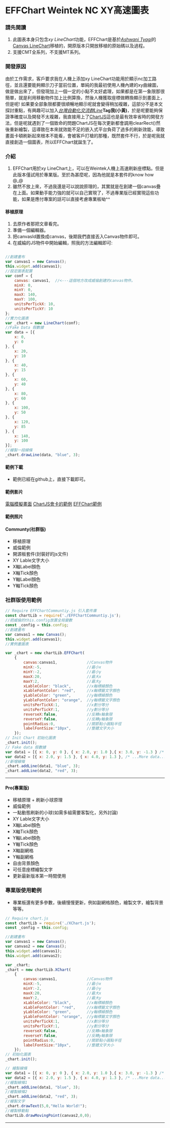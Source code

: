 # EFFChart Weintek NC XY高速圖表

### 請先閱讀
1. 此圖表本身只包含*xy LineChart*功能，EFFChart是基於[*Ashwani Tyagi*](https://www.c-sharpcorner.com/members/ashwani-tyagi)的[Canvas LineChart](https://www.c-sharpcorner.com/UploadFile/18ddf7/html5-line-graph-using-canvas/)移植的，開原版本只開放移植的原始碼以及過程。
2. 支援CMT全系列，不支援MT系列。
### 開發原因
由於工作需求，客戶要求我在人機上添加xy LineChart功能用於顯示nc加工路徑，並且還要能夠顯示刀子當前位置，單純的我最初使用人機內建的xy曲線圖，做是做出來了，但發現加上一個一定的小點不太好處理，如果都是在第一象限那很簡單，就是利用移動物件加上比例算換，然後人機獲取座標做轉換顯示到畫面上，但是呢! 如果要全部象限都要很順暢地顯示呢就會變得稍加複雜，這部分不是本文探討重點，有興趣可以加入[*台灣自動化交流群Line*](https://line.me/ti/g2/Hj9P6TXw7oQUBFyc7hMmkc4QCv7VZ_mGyXutPQ?utm_source=invitation&utm_medium=link_copy&utm_campaign=default)**Tag我(小黃)**，於是呢要能夠保證準確度以及開發不太複雜，我直接用上了[ChartJS](https://www.chartjs.org/)這也是最有效率省時的開發方法，但是呢就遇到了一個致命的問題ChartJS在每次更新都會調用clearRect()然後重新繪製，這導致在本來就效能不足的嵌入式平台負荷了過多的刷新效能，導致畫面卡頓刷新起來根本不能看，會被客戶打槍的那種，既然套件不行，於是呢我就直接創造一個圖表，所以EFFChart就誕生了。
### 介紹
1. EFFChart用於xy LineChart上，可以在Weintek人機上高速刷新座標點。但是此版本僅試用於專業版。至於為甚麼呢，因為他就是本套件的know how @_@
2. 雖然不放上來，不過我還是可以說說原理的，其實就是在創建一個canvas疊在上面。如果動手能力強的就可以自己實現了，不過專業版已經實現這些功能，如果是應付專案的話可以直接考慮專業板呦^^

#### 移植原理
1. 去原作者那把文章看完。
2. 準備一個編輯器。
3. 把canvasId置換成canvas，後期我們直接丟入Canvas物件即可。
4. 在威綸的JS物件中開始編輯，照我的方法編輯即可:
```javascript

//創建畫布
var canvas1 = new Canvas();
this.widget.add(canvas1);
//設定圖表配置
var conf = {
    canvas: canvas1,  //<---這個地方改成威倫創建的canvas物件。
    minX: 0,  
    minY: 0,  
    maxX: 140,  
    maxY: 100,  
    unitsPerTickX: 10,  
    unitsPerTickY: 10  
};
//實力化圖表
var _chart = new LineChart(conf);
//Fake Data 假數據
var data = [{  
    x: 0,  
    y: 0  
}, {  
    x: 20,  
    y: 10  
}, {  
    x: 40,  
    y: 15  
}, {  
    x: 60,  
    y: 40  
}, {  
    x: 80,  
    y: 60  
}, {  
    x: 100,  
    y: 50  
}, {  
    x: 120,  
    y: 85  
}, {  
    x: 140,  
    y: 100  
}];  
//繪製一段線條   
_chart.drawLine(data, "blue", 3);  
```
#### 範例下載
- 範例已經在github上，直接下載即可。
#### 範例影片
[電腦模擬畫面](https://www.youtube.com/watch?v=aDhAljWH8c4)
[ChartJS會卡的範例](https://www.youtube.com/shorts/hpHIM0aRDxE)
[EFFChart範例](https://www.youtube.com/shorts/bCXjcD4fKfw)
#### 範例照片

#### Communty(社群版)
- 移植原理
- 威倫範例
- 開源板套件(封裝好的js文件)
- XY Lable文字大小
- X軸Label顏色
- X軸Tick顏色
- Y軸Label顏色
- Y軸Tick顏色
### 社群版使用範例
```javascript
// Require EFFChartCommuntiy.js 引入套件庫
const chartLib = require('./EFFChartCommuntiy.js');
//把威倫的this.config放置全局變數
const _config = this.config;
//創建畫布
var canvas1 = new Canvas();
this.widget.add(canvas1);
//實例畫圖表

var _chart = new chartLib.EFFChart(
    {
        canvas:canvas1,             //Canvas物件
        minX:-5,                    //最小x
        minY:-2,                    //最小y
        maxX:20,                    //最大x
        maxY:2,                     //最大y
        xLableColor: "black",       //x軸標線顏色
        xLableFontColor: "red",     //x軸標籤文字顏色
        yLableColor: "green",       //y軸標線顏色
        yLableFontColor: "orange",  //y軸標籤文字顏色
        unitsPerTickX:1,            //x劃分等分
        unitsPerTickY:1,            //y劃分等分
        reverseX:false,             //反轉x軸象限
        reverseY:false,             //反轉y軸象限
        pointRadius:0,              //關節點小圓點半徑
        labelFontSize:"10px",       //整體文字大小
    });
// Init Chart 初始化圖表
_chart.init();
// Fake data 假數據
var data1 = [{ x: 0, y: 0 }, { x: 2.0, y: 1.0 },{ x: 3.0, y: -1.3 } /* ...More data... */ ];
var data2 = [{ x: 2.0, y: 1.5 }, { x: 4.0, y: 1.3 }, /* ...More data... */ ];
//新增線條
_chart.addLine(data1, "blue", 3);
_chart.addLine(data2, "red", 3);
```
***
#### Pro(專業版)
- 移植原理 + 刷新小球原理
- 威倫範例
- 一點動態刷新的小球(如需多組需要客製化，另外討論)
- XY Lable文字大小
- X軸Label顏色
- X軸Tick顏色
- Y軸Label顏色
- Y軸Tick顏色
- X軸副網格
- Y軸副網格
- 自由背景顏色
- 可任意座標繪製文字
- 更新最新版本第一時間使用
### 專業版使用範例
- 專業板還有更多參數，後續慢慢更新，例如副網格顏色，繪製文字，繪製背景等等。
```javascript
// Require chart.js
const chartLib = require('./XChart.js');
const _config = this.config;

//創建畫布
var canvas1 = new Canvas();
var canvas2 = new Canvas();
this.widget.add(canvas1);
this.widget.add(canvas2);

var _chart;
_chart = new chartLib.XChart(
    {
        canvas:canvas1,             //Canvas物件
        minX:-5,                    //最小x
        minY:-2,                    //最小y
        maxX:20,                    //最大x
        maxY:2,                     //最大y
        xLableColor: "black",       //x軸標線顏色
        xLableFontColor: "red",     //x軸標籤文字顏色
        yLableColor: "green",       //y軸標線顏色
        yLableFontColor: "orange",  //y軸標籤文字顏色
        unitsPerTickX:1,            //x劃分等分
        unitsPerTickY:1,            //y劃分等分
        reverseX:false,             //反轉x軸象限
        reverseY:false,             //反轉y軸象限
        pointRadius:0,              //關節點小圓點半徑
        labelFontSize:"10px",       //整體文字大小
    });
// 初始化圖表
_chart.init();

// 繪製線條
var data1 = [{ x: 0, y: 0 }, { x: 2.0, y: 1.0 },{ x: 3.0, y: -1.3 } /* ...More data... */ ];
var data2 = [{ x: 2.0, y: 1.5 }, { x: 4.0, y: 1.3 }, /* ...More data... */ ];
//繪製線條1
_chart.addLine(data1, "blue", 3);
//繪製線條2
_chart.addLine(data2, "red", 3);
//繪製文字
_chart.drawText(5,0,"Hello World!");
//繪製移動點
chartLib.drawMovingPoint(canvas2,0,0);
```
***
